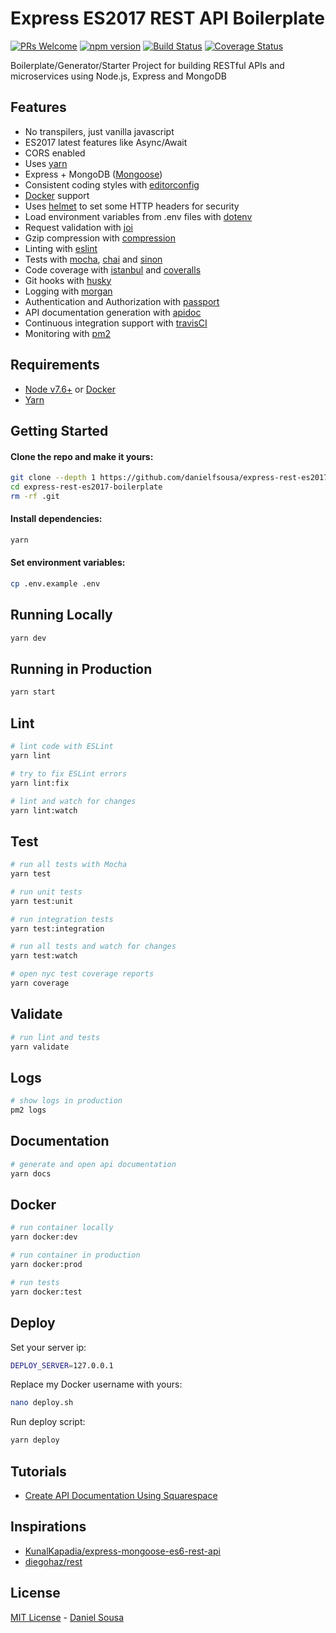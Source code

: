 # Express ES2017 REST API Boilerplate

[![PRs Welcome](https://img.shields.io/badge/PRs-welcome-brightgreen.svg?style=flat-square)](http://makeapullrequest.com) [![npm version](https://badge.fury.io/js/express-rest-es2017-boilerplate.svg)](https://badge.fury.io/js/express-rest-es2017-boilerplate) [![Build Status](https://travis-ci.org/danielfsousa/express-rest-es2017-boilerplate.svg?branch=master)](https://travis-ci.org/danielfsousa/express-rest-es2017-boilerplate) [![Coverage Status](https://coveralls.io/repos/github/danielfsousa/express-rest-es2017-boilerplate/badge.svg?branch=master)](https://coveralls.io/github/danielfsousa/express-rest-es2017-boilerplate?branch=master)

Boilerplate/Generator/Starter Project for building RESTful APIs and microservices using Node.js, Express and MongoDB

## Features

-   No transpilers, just vanilla javascript
-   ES2017 latest features like Async/Await
-   CORS enabled
-   Uses [yarn](https://yarnpkg.com)
-   Express + MongoDB ([Mongoose](http://mongoosejs.com/))
-   Consistent coding styles with [editorconfig](http://editorconfig.org)
-   [Docker](https://www.docker.com/) support
-   Uses [helmet](https://github.com/helmetjs/helmet) to set some HTTP headers for security
-   Load environment variables from .env files with [dotenv](https://github.com/rolodato/dotenv-safe)
-   Request validation with [joi](https://github.com/hapijs/joi)
-   Gzip compression with [compression](https://github.com/expressjs/compression)
-   Linting with [eslint](http://eslint.org)
-   Tests with [mocha](https://mochajs.org), [chai](http://chaijs.com) and [sinon](http://sinonjs.org)
-   Code coverage with [istanbul](https://istanbul.js.org) and [coveralls](https://coveralls.io)
-   Git hooks with [husky](https://github.com/typicode/husky)
-   Logging with [morgan](https://github.com/expressjs/morgan)
-   Authentication and Authorization with [passport](http://passportjs.org)
-   API documentation generation with [apidoc](http://apidocjs.com)
-   Continuous integration support with [travisCI](https://travis-ci.org)
-   Monitoring with [pm2](https://github.com/Unitech/pm2)

## Requirements

-   [Node v7.6+](https://nodejs.org/en/download/current/) or [Docker](https://www.docker.com/)
-   [Yarn](https://yarnpkg.com/en/docs/install)

## Getting Started

#### Clone the repo and make it yours:

```bash
git clone --depth 1 https://github.com/danielfsousa/express-rest-es2017-boilerplate
cd express-rest-es2017-boilerplate
rm -rf .git
```

#### Install dependencies:

```bash
yarn
```

#### Set environment variables:

```bash
cp .env.example .env
```

## Running Locally

```bash
yarn dev
```

## Running in Production

```bash
yarn start
```

## Lint

```bash
# lint code with ESLint
yarn lint

# try to fix ESLint errors
yarn lint:fix

# lint and watch for changes
yarn lint:watch
```

## Test

```bash
# run all tests with Mocha
yarn test

# run unit tests
yarn test:unit

# run integration tests
yarn test:integration

# run all tests and watch for changes
yarn test:watch

# open nyc test coverage reports
yarn coverage
```

## Validate

```bash
# run lint and tests
yarn validate
```

## Logs

```bash
# show logs in production
pm2 logs
```

## Documentation

```bash
# generate and open api documentation
yarn docs
```

## Docker

```bash
# run container locally
yarn docker:dev

# run container in production
yarn docker:prod

# run tests
yarn docker:test
```

## Deploy

Set your server ip:

```bash
DEPLOY_SERVER=127.0.0.1
```

Replace my Docker username with yours:

```bash
nano deploy.sh
```

Run deploy script:

```bash
yarn deploy
```

## Tutorials

-   [Create API Documentation Using Squarespace](https://selfaware.blog/home/2018/6/23/api-documentation)

## Inspirations

-   [KunalKapadia/express-mongoose-es6-rest-api](https://github.com/KunalKapadia/express-mongoose-es6-rest-api)
-   [diegohaz/rest](https://github.com/diegohaz/rest)

## License

[MIT License](README.md) - [Daniel Sousa](https://github.com/danielfsousa)
